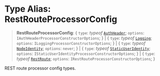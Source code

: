 # Type Alias: RestRouteProcessorConfig

> **RestRouteProcessorConfig**: \{ `type`: *typeof* [`AuthHeader`](../variables/RestRouteProcessorType.md#authheader); `options`: `IAuthHeaderProcessorConstructorOptions`; \} \| \{ `type`: *typeof* [`Logging`](../variables/RestRouteProcessorType.md#logging); `options`: `ILoggingProcessorConstructorOptions`; \} \| \{ `type`: *typeof* [`NodeIdentity`](../variables/RestRouteProcessorType.md#nodeidentity); `options`: `never`; \} \| \{ `type`: *typeof* [`StaticUserIdentity`](../variables/RestRouteProcessorType.md#staticuseridentity); `options`: `IStaticUserIdentityProcessorConstructorOptions`; \} \| \{ `type`: *typeof* [`RestRoute`](../variables/RestRouteProcessorType.md#restroute); `options`: `IRestRouteProcessorConstructorOptions`; \}

REST route processor config types.
